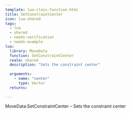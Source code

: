 ```yaml
---
template: lua-class-function.html
title: SetConstraintCenter
icon: lua-shared
tags:
  - lua
  - shared
  - needs-verification
  - needs-example
lua:
  library: MoveData
  function: SetConstraintCenter
  realm: shared
  description: "Sets the constraint center"
  
  arguments:
    - name: "center"
      type: Vector
  returns:
    
---
```


<div class="lua__search__keywords">
MoveData:SetConstraintCenter &#x2013; Sets the constraint center
</div>
